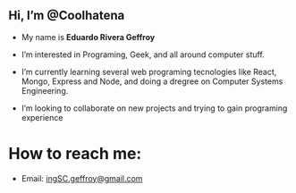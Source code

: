 ## Hi, I’m @Coolhatena
- My name is **Eduardo Rivera Geffroy**

- I’m interested in Programing, Geek, and all around computer stuff.

- I’m currently learning several web programing tecnologies like React, Mongo, Express and Node,
  and doing a dregree on Computer Systems Engineering.

- I’m looking to collaborate on new projects and trying to gain programing experience

# How to reach me: 
- Email: ingSC.geffroy@gmail.com

<!---
Coolhatena/Coolhatena is a ✨ special ✨ repository because its `README.md` (this file) appears on your GitHub profile.
You can click the Preview link to take a look at your changes.
--->
